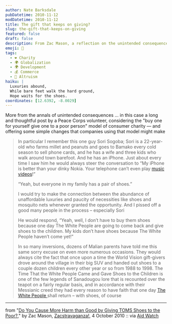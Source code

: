 ```yaml
---
author: Nate Barksdale
pubDatetime: 2010-11-12
modDatetime: 2010-11-12
title: The gift that keeps on giving?
slug: the-gift-that-keeps-on-giving
featured: false
draft: false
description: From Zac Mason, a reflection on the unintended consequences of consumer charity in Mali.
emoji: 🥾
tags:
  - ❤️ Charity
  - 🌍 Globalization
  - 🌍 Development
  - 💰 Commerce
  - 🤝 Altruism
haiku: |
  Luxuries abound,  
  While bare feet walk the hard ground,  
  Hope waits for the shoes.
coordinates: [12.6392, -8.0029]
---
```


More from the annals of unintended consequences ... in this case a long and thoughtful post by a Peace Corps volunteer, considering the "buy one for yourself give one to a poor person" model of consumer charity — and offering some simple changes that companies using that model might make

> In particular I remember this one guy Sori Sogoba; Sori is a 22-year-old who farms millet and peanuts and goes to Bamako every cold season to sell phone cards, and he has a wife and three kids who walk around town barefoot. And he has an iPhone. Just about every time I saw him he would always steer the conversation to “My iPhone is better than your dinky Nokia. Your telephone can’t even play [music videos](http://www.youtube.com/watch?v=vIaH35-MLsk)!”
>
> “Yeah, but everyone in my family has a pair of shoes.”
>
> I would try to make the connection between the abundance of unaffordable luxuries and paucity of necessities like shoes and mosquito nets whenever granted the opportunity. And I pissed off a good many people in the process – especially Sori
>
> He would respond, “Yeah, well, I don’t have to buy them shoes because one day The White People are going to come back and give shoes to the children. My kids don’t have shoes because The White People haven’t come yet!”
>
> In so many inversions, dozens of Malian parents have told me this same sorry excuse on even more numerous occasions. They would always cite the fact that once upon a time the World Vision gift-givers drove around the village in their big SUV and handed out shoes to a couple dozen children every other year or so from 1988 to 1998. The Time That the White People Came and Gave Shoes to the Children is one of the few legends of Sanadougou lore that is recounted over the teapot on a fairly regular basis, and in accordance with their Messianic creed they had every reason to have faith that one day [The White People ](http://www.youtube.com/watch?v=8j3j9nYgP4w)shall return – with shoes, of course

---

from "[Do You Cause More Harm than Good by Giving TOMS Shoes to the Poor?](http://zacstravaganza.blogspot.com/2010/10/does-toms-cause-more-harm-than-good-by.html)," by Zac Mason, [Zacstravaganza!](http://zacstravaganza.blogspot.com/2010/10/does-toms-cause-more-harm-than-good-by.html), 4 October 2010 :: via [Aid Watch](http://web.archive.org/web/20151127104644/http://aidwatchers.com:80/2010/11/a-tryst-with-toms/)
